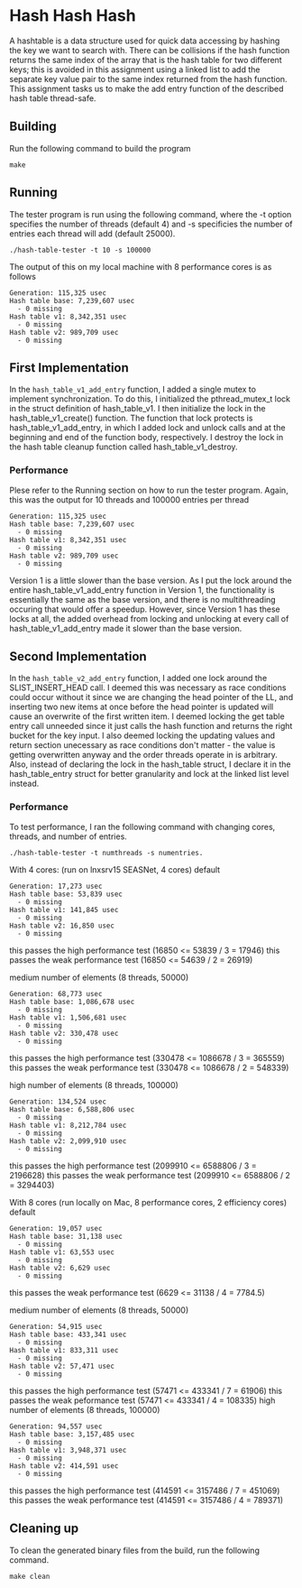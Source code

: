 # Hash Hash Hash
A hashtable is a data structure used for quick data accessing by hashing the key we want to search with. There can be collisions if the hash function returns the same index of the array that is the hash table for two different keys; this is avoided in this assignment using a linked list to add the separate key value pair to the same index returned from the hash function. This assignment tasks us to make the add entry function of the described hash table thread-safe.

## Building
Run the following command to build the program
```shell
make
```

## Running
The tester program is run using the following command, where the -t option specifies the number of threads (default 4) and -s specificies the number of entries each thread will add (default 25000).
```shell
./hash-table-tester -t 10 -s 100000
```
The output of this on my local machine with 8 performance cores is as follows
```shell
Generation: 115,325 usec
Hash table base: 7,239,607 usec
  - 0 missing
Hash table v1: 8,342,351 usec
  - 0 missing
Hash table v2: 989,709 usec
  - 0 missing
```

## First Implementation
In the `hash_table_v1_add_entry` function, I added a single mutex to implement synchronization. To do this, I initialized the pthread_mutex_t lock in the struct definition of hash_table_v1. I then initialize the lock in the hash_table_v1_create() function. The function that lock protects is hash_table_v1_add_entry, in which I added lock and unlock calls and at the beginning and end of the function body, respectively. I destroy the lock in the hash table cleanup function called hash_table_v1_destroy. 

### Performance
Plese refer to the Running section on how to run the tester program. Again, this was the output for 10 threads and 100000 entries per thread
```shell
Generation: 115,325 usec
Hash table base: 7,239,607 usec
  - 0 missing
Hash table v1: 8,342,351 usec
  - 0 missing
Hash table v2: 989,709 usec
  - 0 missing
```
Version 1 is a little slower than the base version. As I put the lock around the entire hash_table_v1_add_entry function in Version 1, the functionality is essentially the same as the base version, and there is no multithreading occuring that would offer a speedup. However, since Version 1 has these locks at all, the added overhead from locking and unlocking at every call of hash_table_v1_add_entry made it slower than the base version.

## Second Implementation
In the `hash_table_v2_add_entry` function, I added one lock around the SLIST_INSERT_HEAD call. I deemed this was necessary as race conditions could occur without it since we are changing the head pointer of the LL, and inserting two new items at once before the head pointer is updated will cause an overwrite of the first written item. I deemed locking the get table entry call unneeded since it just calls the hash function and returns the right bucket for the key input. I also deemed locking the updating values and return section unecessary as race conditions don't matter - the value is getting overwritten anyway and the order threads operate in is arbitrary. Also, instead of declaring the lock in the hash_table struct, I declare it in the hash_table_entry struct for better granularity and lock at the linked list level instead. 

### Performance
To test performance, I ran the following command with changing cores, threads, and number of entries. 
```shell
./hash-table-tester -t numthreads -s numentries.
```
With 4 cores: (run on lnxsrv15 SEASNet, 4 cores)
default
```shell
Generation: 17,273 usec
Hash table base: 53,839 usec
  - 0 missing
Hash table v1: 141,845 usec
  - 0 missing
Hash table v2: 16,850 usec
  - 0 missing
```
  this passes the high performance test (16850 <= 53839 / 3  = 17946)
  this passes the weak performance test (16850 <= 54639 / 2 = 26919)


medium number of elements (8 threads, 50000)
```shell
Generation: 68,773 usec
Hash table base: 1,086,678 usec
  - 0 missing
Hash table v1: 1,506,681 usec
  - 0 missing
Hash table v2: 330,478 usec
  - 0 missing
```
  this passes the high performance test (330478 <= 1086678 / 3 = 365559)
  this passes the weak performance test (330478 <= 1086678 / 2 = 548339)

high number of elements (8 threads, 100000)
```shell
Generation: 134,524 usec
Hash table base: 6,588,806 usec
  - 0 missing
Hash table v1: 8,212,784 usec
  - 0 missing
Hash table v2: 2,099,910 usec
  - 0 missing
```
  this passes the high performance test (2099910 <= 6588806 / 3 = 2196628)
  this passes the weak performance test (2099910 <= 6588806 / 2 = 3294403)

With 8 cores (run locally on Mac, 8 performance cores, 2 efficiency cores)
default
```shell
Generation: 19,057 usec
Hash table base: 31,138 usec
  - 0 missing
Hash table v1: 63,553 usec
  - 0 missing
Hash table v2: 6,629 usec
  - 0 missing
```
  this passes the weak performance test (6629 <= 31138 / 4 = 7784.5)

medium number of elements (8 threads, 50000)
```shell
Generation: 54,915 usec
Hash table base: 433,341 usec
  - 0 missing
Hash table v1: 833,311 usec
  - 0 missing
Hash table v2: 57,471 usec
  - 0 missing
```
  this passes the high performance test (57471 <=  433341 / 7 = 61906)
  this passes the weak peformance test (57471 <= 433341 / 4 = 108335)
high number of elements (8 threads, 100000)
```shell
Generation: 94,557 usec
Hash table base: 3,157,485 usec
  - 0 missing
Hash table v1: 3,948,371 usec
  - 0 missing
Hash table v2: 414,591 usec
  - 0 missing
```
   this passes the high performance test (414591 <= 3157486 / 7 = 451069)
   this passes the weak performance test (414591 <= 3157486 / 4 = 789371)

## Cleaning up
To clean the generated binary files from the build, run the following command.
```shell
make clean
```